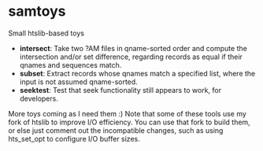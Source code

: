 # samtoys
Small htslib-based toys

* **intersect**: Take two ?AM files in qname-sorted order and compute the intersection and/or set difference, regarding records as equal if their qnames and sequences match.
* **subset**: Extract records whose qnames match a specified list, where the input is not assumed qname-sorted.
* **seektest**: Test that seek functionality still appears to work, for developers.

More toys coming as I need them :) Note that some of these tools use my fork of htslib to improve I/O efficiency. You can use that fork to build them, or else just comment out the incompatible changes, such as using hts_set_opt to configure I/O buffer sizes.
